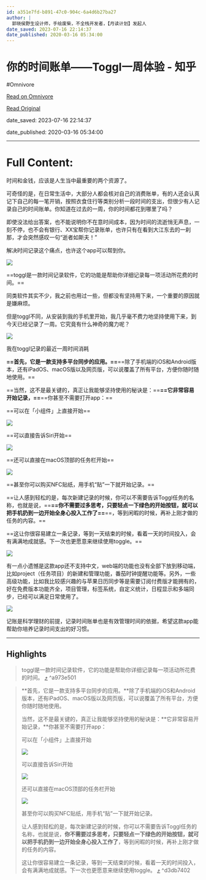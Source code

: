 ```yaml
---
id: a351e7fd-b891-47c0-904c-6a4d6b27ba27
author: |
  郭晓侯​野生设计师，手绘废柴，不全栈开发者，【月读计划】发起人
date_saved: 2023-07-16 22:14:37
date_published: 2020-03-16 05:34:00
---
```


# 你的时间账单——Toggl一周体验 - 知乎
#Omnivore

[Read on Omnivore](https://omnivore.app/me/https-zhuanlan-zhihu-com-p-113396748-18961a0ae7c)

[Read Original](https://zhuanlan.zhihu.com/p/113396748)

date_saved: 2023-07-16 22:14:37

date_published: 2020-03-16 05:34:00

--- 

# Full Content: 

时间和金钱，应该是人生当中最重要的两个资源了。

可奇怪的是，在日常生活中，大部分人都会核对自己的消费账单，有的人还会认真记下自己的每一笔开销，按照衣食住行等类别分析一段时间的支出，但很少有人记录自己的时间账单。你知道在过去的一周，你的时间都花到哪里了吗？

即使没法给出答案，也不能说明你不在意时间成本，因为时间的流逝悄无声息，一刻不停，也不会有银行、XX宝帮你记录账单，也许只有在看到大江东去的一刹那，才会突然感叹一句“逝者如斯夫！”

解决时间记录这个痛点，也许这个app可以帮到你。

![](https://proxy-prod.omnivore-image-cache.app/336x156,sUY6vdVSLwaLIUSoOkdW0TzCFmUcUhu5MRiloKkl0RrQ/https://pic1.zhimg.com/v2-7efd4e75cd75b2516c4233fc04760dd8_b.jpg)

==toggl是一款时间记录软件，它的功能是帮助你详细记录每一项活动所花费的时间。==

同类软件其实不少，我之前也用过一些，但都没有坚持用下来，一个重要的原因就是嫌麻烦。

但是toggl不同，从安装到我的手机里开始，我几乎毫不费力地坚持使用下来，到今天已经记录了一周。它究竟有什么神奇的魔力呢？

![](https://proxy-prod.omnivore-image-cache.app/2462x1382,supHWUhdYxrZ6hAn-lvogzEF1UAdpTtfgjDvx5vlhvl0/https://pic1.zhimg.com/v2-58c043ae06abfe06ab6e388d9c0c5a68_b.jpg)

我在toggl记录的最近一周时间消耗

**==首先，它是一款支持多平台同步的应用。==**==除了手机端的iOS和Android版本，还有iPadOS、macOS版以及网页版，可以说覆盖了所有平台，方便你随时随地使用。==

==当然，这不是最关键的，真正让我能够坚持使用的秘诀是：==**==它非常容易开始记录，==**==你甚至不需要打开app：==

==可以在「小组件」上直接开始==

![](https://proxy-prod.omnivore-image-cache.app/828x1792,sfcvetbe4DoO-1eWeL7Spm_k7QCO3uHRw-5C3uTReP-4/https://pic3.zhimg.com/v2-ec636263de9bb3455fdd89039d9aa1b2_b.jpg)

==可以直接告诉Siri开始==

![](https://proxy-prod.omnivore-image-cache.app/828x1792,sPrh0Sf3-3ZhWtcedGf33PcsJn9AxRmB0KesoMdZT4VY/https://pic3.zhimg.com/v2-d8264f6a18bd9f722d17a103d1ad7252_b.jpg)

==还可以直接在macOS顶部的任务栏开始==

![](https://proxy-prod.omnivore-image-cache.app/634x1008,slL_7xh2Tk4K5eG_NFr-Kuv-8ATIjp2gDzcTeAMyX-Vs/https://pic3.zhimg.com/v2-71cd36375ee7ea8b8445ca66a2de5e3e_b.jpg)

==甚至你可以购买NFC贴纸，用手机“贴”一下就开始记录。==

==让人感到轻松的是，每次新建记录的时候，你可以不需要告诉Toggl任务的名称，也就是说，==**==你不需要过多思考，只要轻点一下绿色的开始按钮，就可以把手机扔到一边开始全身心投入工作了==**==，等到闲暇的时候，再补上刚才做的任务的内容。==

==这让你很容易建立一条记录，等到一天结束的时候，看着一天的时间投入，会有满满地成就感。下一次也更愿意来继续使用toggle。==

![](https://proxy-prod.omnivore-image-cache.app/828x1792,sQWQK4RBZGXFVqTORNGSFUVsRn40jlrplJB7QIZeY8II/https://pic3.zhimg.com/v2-af363e2133156aa0ac8b00c8ec350c2e_b.jpg)

有一点小遗憾是这款app还不支持中文，web端的功能也没有全部下放到移动端，比如project（任务项目）的新建和管理功能，番茄时钟提醒功能等。另外，一些高级功能，比如我比较感兴趣的与苹果日历同步等是需要订阅付费版才能拥有的，好在免费版本功能齐全，项目管理，标签系统，自定义统计，日程显示和多端同步，已经可以满足日常使用了。

![](https://proxy-prod.omnivore-image-cache.app/828x1792,s8u0r6Pe5yQaBe5vbKyaBgqovdv7EY-VvsZPUoXxx0rQ/https://pic3.zhimg.com/v2-7099866cf4d7ff76f730ea5bd8f0592e_b.jpg)

记账是科学理财的前提，记录时间账单也是有效管理时间的依据，希望这款app能帮助你培养记录时间支出的好习惯。

---

## Highlights

> toggl是一款时间记录软件，它的功能是帮助你详细记录每一项活动所花费的时间。 [⤴️](https://omnivore.app/me/https-zhuanlan-zhihu-com-p-113396748-18961a0ae7c#a973e501-b08f-4872-8a53-797ca0dcd3f9)  ^a973e501

> **首先，它是一款支持多平台同步的应用。**除了手机端的iOS和Android版本，还有iPadOS、macOS版以及网页版，可以说覆盖了所有平台，方便你随时随地使用。
> 
> 当然，这不是最关键的，真正让我能够坚持使用的秘诀是：**它非常容易开始记录，**你甚至不需要打开app：
> 
> 可以在「小组件」上直接开始
> 
> ![](https://proxy-prod.omnivore-image-cache.app/828x1792,sfcvetbe4DoO-1eWeL7Spm_k7QCO3uHRw-5C3uTReP-4/https://pic3.zhimg.com/v2-ec636263de9bb3455fdd89039d9aa1b2_b.jpg)
> 
> 可以直接告诉Siri开始
> 
> ![](https://proxy-prod.omnivore-image-cache.app/828x1792,sPrh0Sf3-3ZhWtcedGf33PcsJn9AxRmB0KesoMdZT4VY/https://pic3.zhimg.com/v2-d8264f6a18bd9f722d17a103d1ad7252_b.jpg)
> 
> 还可以直接在macOS顶部的任务栏开始
> 
> ![](https://proxy-prod.omnivore-image-cache.app/634x1008,slL_7xh2Tk4K5eG_NFr-Kuv-8ATIjp2gDzcTeAMyX-Vs/https://pic3.zhimg.com/v2-71cd36375ee7ea8b8445ca66a2de5e3e_b.jpg)
> 
> 甚至你可以购买NFC贴纸，用手机“贴”一下就开始记录。
> 
> 让人感到轻松的是，每次新建记录的时候，你可以不需要告诉Toggl任务的名称，也就是说，**你不需要过多思考，只要轻点一下绿色的开始按钮，就可以把手机扔到一边开始全身心投入工作了**，等到闲暇的时候，再补上刚才做的任务的内容。
> 
> 这让你很容易建立一条记录，等到一天结束的时候，看着一天的时间投入，会有满满地成就感。下一次也更愿意来继续使用toggle。 [⤴️](https://omnivore.app/me/https-zhuanlan-zhihu-com-p-113396748-18961a0ae7c#d3db7402-141f-4c83-bd50-9a515c1fcdfd)  ^d3db7402

